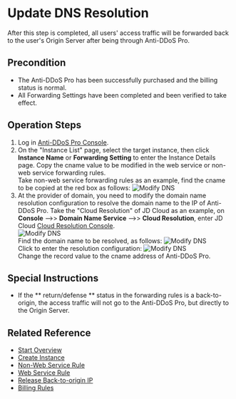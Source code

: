 # Update DNS Resolution

After this step is completed, all users' access traffic will be forwarded back to the user's Origin Server after being through Anti-DDoS Pro.

## Precondition
- The Anti-DDoS Pro has been successfully purchased and the billing status is normal. <Br/>
- All Forwarding Settings have been completed and been verified to take effect.

## Operation Steps
1. Log in [Anti-DDoS Pro Console](https://ip-anti-console.jdcloud.com/instancelist).
2. On the "Instance List" page, select the target instance, then click **Instance Name** or **Forwarding Setting** to enter the Instance Details page. Copy the cname value to be modified in the web service or non-web service forwarding rules. <Br/>
Take non-web service forwarding rules as an example, find the cname to be copied at the red box as follows:
![Modify DNS](https://github.com/jdcloudcom/cn/blob/edit/image/Advanced%20Anti-DDoS/update%20dns%2001.png)
3. At the provider of domain, you need to modify the domain name resolution configuration to resolve the domain name to the IP of Anti-DDoS Pro.
Take the "Cloud Resolution" of JD Cloud as an example, on **Console** –>> **Domain Name Service** –>> **Cloud Resolution**, enter JD Cloud [Cloud Resolution Console](https://dns-console.jdcloud.com/list). <Br/>
![Modify DNS](https://github.com/jdcloudcom/cn/blob/edit/image/Advanced%20Anti-DDoS/update%20dns%2002.png) <Br/>
Find the domain name to be resolved, as follows:
![Modify DNS](https://github.com/jdcloudcom/cn/blob/edit/image/Advanced%20Anti-DDoS/update%20dns%2003.png) <Br/>
Click to enter the resolution configuration:
![Modify DNS](https://github.com/jdcloudcom/cn/blob/edit/image/Advanced%20Anti-DDoS/update%20dns%2004.png) <Br/>
Change the record value to the cname address of Anti-DDoS Pro.


## Special Instructions
- If the ** return/defense ** status in the forwarding rules is a back-to-origin, the access traffic will not go to the Anti-DDoS Pro, but directly to the Origin Server.


## Related Reference
- [Start Overview](Overview.md)
- [Create Instance](Create-Instance.md)
- [Non-Web Service Rule](Non-Web-Service-Forwarding-Rule.md)
- [Web Service Rule](Web-Service-Forwarding-Rule.md)
- [Release Back-to-origin IP](Whitelist-local-IP-subnet.md)
- [Billing Rules](../Pricing/Billing-Rules.md)
